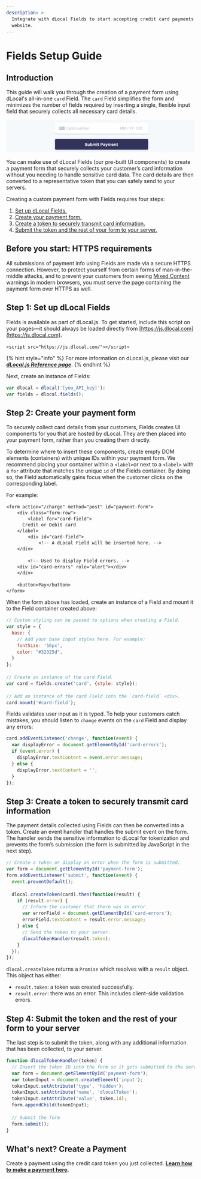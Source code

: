 ```yaml
---
description: >-
  Integrate with dLocal Fields to start accepting credit card payments on your
  website.
---
```


# Fields Setup Guide

## Introduction

This guide will walk you through the creation of a payment form using dLocal's all-in-one `card` Field. The `card` Field simplifies the form and minimizes the number of fields required by inserting a single, flexible input field that securely collects all necessary card details.

![The &amp;lt;card&amp;gt; Field above a payment button.](../../.gitbook/assets/image%20%284%29.png)

You can make use of dLocal Fields \(our pre-built UI components\) to create a payment form that securely collects your customer’s card information without you needing to handle sensitive card data. The card details are then converted to a representative token that you can safely send to your servers.

Creating a custom payment form with Fields requires four steps:

1. [Set up dLocal Fields.](fields-setup-guide.md#step-1-set-up-dlocal-fields)
2. [Create your payment form.](fields-setup-guide.md#step-2-create-your-payment-form)
3. [Create a token to securely transmit card information.](fields-setup-guide.md#step-3-create-a-token-to-securely-transmit-card-information)
4. [Submit the token and the rest of your form to your server.](fields-setup-guide.md#step-4-submit-the-token-and-the-rest-of-your-form-to-your-server)

## Before you start: **HTTPS requirements**

All submissions of payment info using Fields are made via a secure HTTPS connection. However, to protect yourself from certain forms of man-in-the-middle attacks, and to prevent your customers from seeing [Mixed Content](https://developers.google.com/web/fundamentals/security/prevent-mixed-content/what-is-mixed-content) warnings in modern browsers, you must serve the page containing the payment form over HTTPS as well.

## Step 1: Set up dLocal Fields

Fields is available as part of dLocal.js. To get started, include this script on your pages—it should always be loaded directly from [https://js.dlocal.com](https://js.dlocal.com).

`<script src="https://js.dlocal.com/"></script>`

{% hint style="info" %}
For more information on dLocal.js, please visit our [_**dLocal.js Reference page**_](dlocal.js-reference.md).
{% endhint %}

Next, create an instance of Fields:

```javascript
var dlocal = dlocal('[you_API_key]');
var fields = dlocal.fields();
```

## Step 2: Create your payment form

To securely collect card details from your customers, Fields creates UI components for you that are hosted by dLocal. They are then placed into your payment form, rather than you creating them directly.

To determine where to insert these components, create empty DOM elements \(containers\) with unique IDs within your payment form. We recommend placing your container within a `<label>`or next to a `<label>` with a `for` attribute that matches the unique `id` of the Fields container. By doing so, the Field automatically gains focus when the customer clicks on the corresponding label.

For example:

```markup
<form action="/charge" method="post" id="payment-form">
    <div class="form-row">
        <label for="card-field">
      Credit or Debit card
    </label>
        <div id="card-field">
            <!-- A dLocal Field will be inserted here. -->
    </div>

        <!-- Used to display Field errors. -->
    <div id="card-errors" role="alert"></div>
    </div>

    <button>Pay</button>
</form>
```

When the form above has loaded, create an instance of a Field and mount it to the Field container created above:

```javascript
// Custom styling can be passed to options when creating a Field.
var style = {
  base: {
    // Add your base input styles here. For example:
    fontSize: '16px',
    color: "#32325d",
  }
};

// Create an instance of the card Field.
var card = fields.create('card', {style: style});

// Add an instance of the card Field into the `card-field` <div>.
card.mount('#card-field');
```

Fields validates user input as it is typed. To help your customers catch mistakes, you should listen to `change` events on the `card` Field and display any errors:

```javascript
card.addEventListener('change', function(event) {
  var displayError = document.getElementById('card-errors');
  if (event.error) {
    displayError.textContent = event.error.message;
  } else {
    displayError.textContent = '';
  }
});
```

## Step 3: Create a token to securely transmit card information

The payment details collected using Fields can then be converted into a token. Create an event handler that handles the submit event on the form. The handler sends the sensitive information to dLocal for tokenization and prevents the form’s submission \(the form is submitted by JavaScript in the next step\).

```javascript
// Create a token or display an error when the form is submitted.
var form = document.getElementById('payment-form');
form.addEventListener('submit', function(event) {
  event.preventDefault();

  dlocal.createToken(card).then(function(result) {
    if (result.error) {
      // Inform the customer that there was an error.
      var errorField = document.getElementById('card-errors');
      errorField.textContent = result.error.message;
    } else {
      // Send the token to your server.
      dlocalTokenHandler(result.token);
    }
  });
});
```

`dlocal.createToken` returns a `Promise` which resolves with a `result` object. This object has either:

* `result.token`: a token was created successfully.
* `result.error`: there was an error. This includes client-side validation errors.

## Step 4: Submit the token and the rest of your form to your server

The last step is to submit the token, along with any additional information that has been collected, to your server.

```javascript
function dlocalTokenHandler(token) {
  // Insert the token ID into the form so it gets submitted to the server
  var form = document.getElementById('payment-form');
  var tokenInput = document.createElement('input');
  tokenInput.setAttribute('type', 'hidden');
  tokenInput.setAttribute('name', 'dlocalToken');
  tokenInput.setAttribute('value', token.id);
  form.appendChild(tokenInput);

  // Submit the form
  form.submit();
}
```

## What's next? Create a Payment

Create a payment using the credit card token you just collected. [**Learn how to make a payment here**](../../api-documentation/payins-api-reference/payments.md#create-a-payment)**.**



